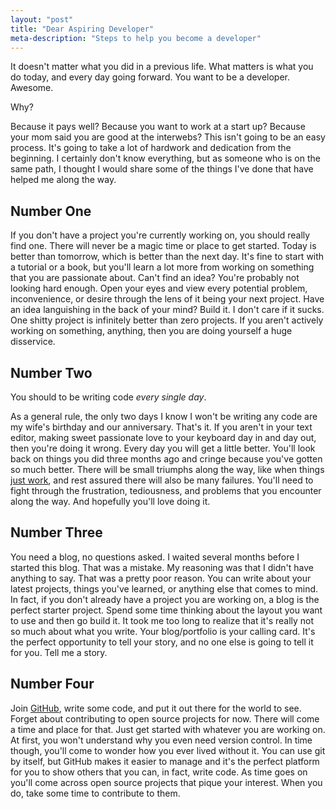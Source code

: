 ```yaml
---
layout: "post"
title: "Dear Aspiring Developer"
meta-description: "Steps to help you become a developer"
---
```


It doesn't matter what you did in a previous life. What matters is what you do today, and every day going forward. You want to be a developer. Awesome. 

Why? 

Because it pays well? Because you want to work at a start up? Because your mom said you are good at the interwebs? This isn't going to be an easy process. It's going to take a lot of hardwork and dedication from the beginning. I certainly don't know everything, but as someone who is on the same path, I thought I would share some of the things I've done that have helped me along the way.


Number One
-----------

If you don't have a project you're currently working on, you should really find one. There will never be a magic time or place to get started. Today is better than tomorrow, which is better than the next day. It's fine to start with a tutorial or a book, but you'll learn a lot more from working on something that you are passionate about. Can't find an idea? You're probably not looking hard enough. Open your eyes and view every potential problem, inconvenience, or desire through the lens of it being your next project. Have an idea languishing in the back of your mind? Build it. I don't care if it sucks. One shitty project is infinitely better than zero projects. If you aren't actively working on something, anything, then you are doing yourself a huge disservice. 

Number Two
-----------

You should to be writing code *every single day*. 

As a general rule, the only two days I know I won't be writing any code are my wife's birthday and our anniversary. That's it. If you aren't in your text editor, making sweet passionate love to your keyboard day in and day out, then you're doing it wrong. Every day you will get a little better. You'll look back on things you did three months ago and cringe because you've gotten so much better. There will be small triumphs along the way, like when things [just work][1], and rest assured there will also be many failures. You'll need to fight through the frustration, tediousness, and problems that you encounter along the way. And hopefully you'll love doing it. 

Number Three
------------

You need a blog, no questions asked. I waited several months before I started this blog. That was a mistake. My reasoning was that I didn't have anything to say. That was a pretty poor reason. You can write about your latest projects, things you've learned, or anything else that comes to mind. In fact, if you don't already have a project you are working on, a blog is the perfect starter project. Spend some time thinking about the layout you want to use and then go build it. It took me too long to realize that it's really not so much about what you write. Your blog/portfolio is your calling card. It's the perfect opportunity to tell your story, and no one else is going to tell it for you. Tell me a story. 

Number Four
------------

Join [GitHub][2], write some code, and put it out there for the world to see. Forget about contributing to open source projects for now. There will come a time and place for that. Just get started with whatever you are working on. At first, you won't understand why you even need version control. In time though, you'll come to wonder how you ever lived without it. You can use git by itself, but GitHub makes it easier to manage and it's the perfect platform for you to show others that you can, in fact, write code. As time goes on you'll come across open source projects that pique your interest. When you do, take some time to contribute to them. 


[1]: /It-just-worked
[2]: https://www.github.com 

